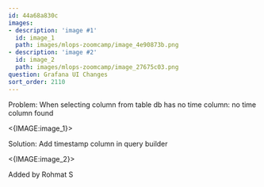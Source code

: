 ```yaml
---
id: 44a68a830c
images:
- description: 'image #1'
  id: image_1
  path: images/mlops-zoomcamp/image_4e90873b.png
- description: 'image #2'
  id: image_2
  path: images/mlops-zoomcamp/image_27675c03.png
question: Grafana UI Changes
sort_order: 2110
---
```


Problem: When selecting column from table db has no time column: no time column found

<{IMAGE:image_1}>

Solution: Add timestamp column in query builder

<{IMAGE:image_2}>

Added by Rohmat S

